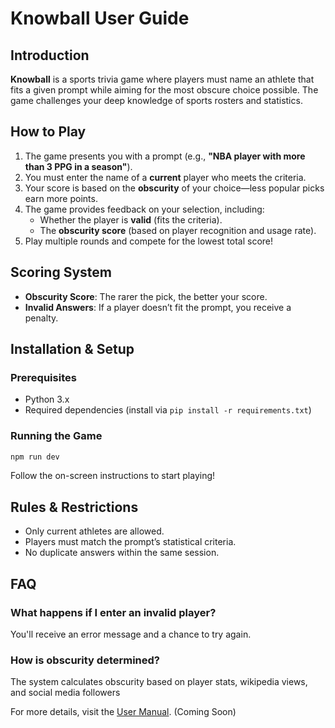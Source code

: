 # Knowball User Guide

## Introduction
**Knowball** is a sports trivia game where players must name an athlete that fits a given prompt while aiming for the most obscure choice possible. The game challenges your deep knowledge of sports rosters and statistics.

## How to Play
1. The game presents you with a prompt (e.g., **"NBA player with more than 3 PPG in a season"**).
2. You must enter the name of a **current** player who meets the criteria.
3. Your score is based on the **obscurity** of your choice—less popular picks earn more points.
4. The game provides feedback on your selection, including:
   - Whether the player is **valid** (fits the criteria).
   - The **obscurity score** (based on player recognition and usage rate).
5. Play multiple rounds and compete for the lowest total score!

## Scoring System
- **Obscurity Score**: The rarer the pick, the better your score.
- **Invalid Answers**: If a player doesn’t fit the prompt, you receive a penalty.

## Installation & Setup
### Prerequisites
- Python 3.x
- Required dependencies (install via `pip install -r requirements.txt`)

### Running the Game
```sh
npm run dev
```
Follow the on-screen instructions to start playing!

## Rules & Restrictions
- Only current athletes are allowed.
- Players must match the prompt’s statistical criteria.
- No duplicate answers within the same session.

## FAQ
### What happens if I enter an invalid player?
You'll receive an error message and a chance to try again.

### How is obscurity determined?
The system calculates obscurity based on player stats, wikipedia views, and social media followers

For more details, visit the [User Manual](USER_MANUAL.md). (Coming Soon)
